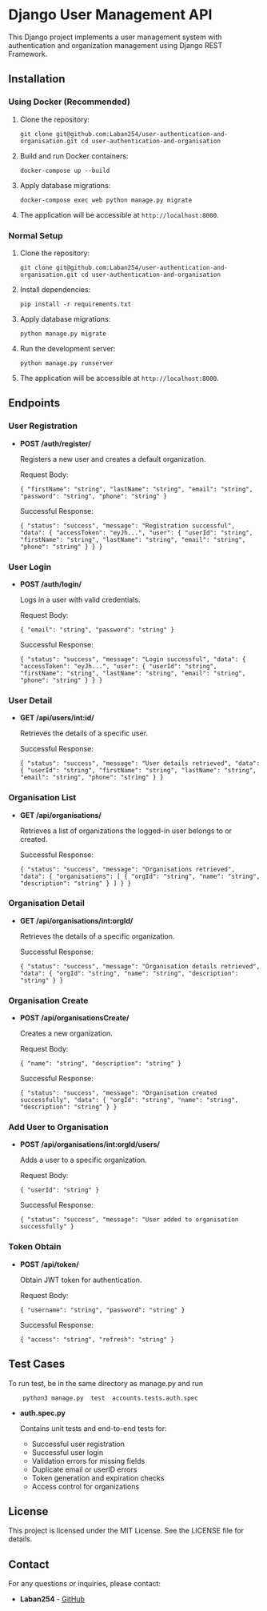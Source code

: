 # Django User Management API

This Django project implements a user management system with authentication and organization management using Django REST Framework.

## Installation

### Using Docker (Recommended)

1.  Clone the repository:
    
    
    `git clone git@github.com:Laban254/user-authentication-and-organisation.git
    cd user-authentication-and-organisation` 
    
2.  Build and run Docker containers:

    
    `docker-compose up --build` 
    
3.  Apply database migrations:
    
   
    
    `docker-compose exec web python manage.py migrate` 
    
4.  The application will be accessible at `http://localhost:8000`.
    

### Normal Setup

1.  Clone the repository:
    

    
    `git clone git@github.com:Laban254/user-authentication-and-organisation.git
    cd user-authentication-and-organisation` 
    
2.  Install dependencies:

    
    `pip install -r requirements.txt` 
    
3.  Apply database migrations:
    
  
    
    `python manage.py migrate` 
    
4.  Run the development server:
    
 
    
    `python manage.py runserver` 
    
5.  The application will be accessible at `http://localhost:8000`.
    

## Endpoints

### User Registration

-   **POST /auth/register/**
    
    Registers a new user and creates a default organization.
    
    Request Body:
    

    
    `{
      "firstName": "string",
      "lastName": "string",
      "email": "string",
      "password": "string",
      "phone": "string"
    }` 
    
    Successful Response:
    

    
    `{
      "status": "success",
      "message": "Registration successful",
      "data": {
        "accessToken": "eyJh...",
        "user": {
          "userId": "string",
          "firstName": "string",
          "lastName": "string",
          "email": "string",
          "phone": "string"
        }
      }
    }` 
    

### User Login

-   **POST /auth/login/**
    
    Logs in a user with valid credentials.
    
    Request Body:

    
    `{
      "email": "string",
      "password": "string"
    }` 
    
    Successful Response:
    

    
    `{
      "status": "success",
      "message": "Login successful",
      "data": {
        "accessToken": "eyJh...",
        "user": {
          "userId": "string",
          "firstName": "string",
          "lastName": "string",
          "email": "string",
          "phone": "string"
        }
      }
    }` 
    

### User Detail

-   **GET /api/users/int:id/**
    
    Retrieves the details of a specific user.
    
    Successful Response:

    
    `{
      "status": "success",
      "message": "User details retrieved",
      "data": {
        "userId": "string",
        "firstName": "string",
        "lastName": "string",
        "email": "string",
        "phone": "string"
      }
    }` 
    

### Organisation List

-   **GET /api/organisations/**
    
    Retrieves a list of organizations the logged-in user belongs to or created.
    
    Successful Response:

    
    `{
      "status": "success",
      "message": "Organisations retrieved",
      "data": {
        "organisations": [
          {
            "orgId": "string",
            "name": "string",
            "description": "string"
          }
        ]
      }
    }` 
    

### Organisation Detail

-   **GET /api/organisations/int:orgId/**
    
    Retrieves the details of a specific organization.
    
    Successful Response:
    

    
    `{
      "status": "success",
      "message": "Organisation details retrieved",
      "data": {
        "orgId": "string",
        "name": "string",
        "description": "string"
      }
    }` 
    

### Organisation Create

-   **POST /api/organisationsCreate/**
    
    Creates a new organization.
    
    Request Body:

    
    `{
      "name": "string",
      "description": "string"
    }` 
    
    Successful Response:
    

    
    `{
      "status": "success",
      "message": "Organisation created successfully",
      "data": {
        "orgId": "string",
        "name": "string",
        "description": "string"
      }
    }` 
    

### Add User to Organisation

-   **POST /api/organisations/int:orgId/users/**
    
    Adds a user to a specific organization.
    
    Request Body:

    
    `{
      "userId": "string"
    }` 
    
    Successful Response:
    

    
    `{
      "status": "success",
      "message": "User added to organisation successfully"
    }` 
    

### Token Obtain

-   **POST /api/token/**
    
    Obtain JWT token for authentication.
    
    Request Body:

    
    `{
      "username": "string",
      "password": "string"
    }` 
    
    Successful Response:
    

    
    `{
      "access": "string",
      "refresh": "string"
    }` 
    

## Test Cases
To run test, be in the same directory as manage.py and run

		python3 manage.py  test  accounts.tests.auth.spec

-   **auth.spec.py**

    
    Contains unit tests and end-to-end tests for:
    
    -   Successful user registration
    -   Successful user login
    -   Validation errors for missing fields
    -   Duplicate email or userID errors
    -   Token generation and expiration checks
    -   Access control for organizations

## License

This project is licensed under the MIT License. See the LICENSE file for details.

## Contact

For any questions or inquiries, please contact:

-   **Laban254** - [GitHub](https://github.com/Laban254)
